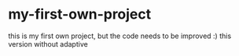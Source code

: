 # my-first-own-project
 this is my first own project, but the code needs to be improved :)
 this version without adaptive
